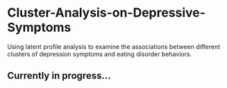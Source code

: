 # Cluster-Analysis-on-Depressive-Symptoms
Using latent profile analysis to examine the associations between different clusters of depression symptoms and eating disorder behaviors.

## Currently in progress...
